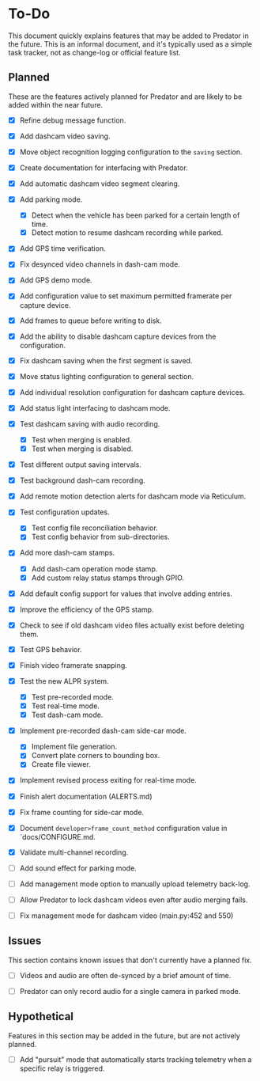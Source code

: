 # To-Do

This document quickly explains features that may be added to Predator in the future. This is an informal document, and it's typically used as a simple task tracker, not as change-log or official feature list.


## Planned

These are the features actively planned for Predator and are likely to be added within the near future.

- [X] Refine debug message function.
- [X] Add dashcam video saving.
- [X] Move object recognition logging configuration to the `saving` section.
- [X] Create documentation for interfacing with Predator.
- [X] Add automatic dashcam video segment clearing.
- [X] Add parking mode.
    - [X] Detect when the vehicle has been parked for a certain length of time.
    - [X] Detect motion to resume dashcam recording while parked.
- [X] Add GPS time verification.
- [X] Fix desynced video channels in dash-cam mode.
- [X] Add GPS demo mode.
- [X] Add configuration value to set maximum permitted framerate per capture device.
- [X] Add frames to queue before writing to disk.
- [X] Add the ability to disable dashcam capture devices from the configuration.
- [X] Fix dashcam saving when the first segment is saved.
- [X] Move status lighting configuration to general section.
- [X] Add individual resolution configuration for dashcam capture devices.
- [X] Add status light interfacing to dashcam mode.
- [X] Test dashcam saving with audio recording.
    - [X] Test when merging is enabled.
    - [X] Test when merging is disabled.
- [X] Test different output saving intervals.
- [X] Test background dash-cam recording.
- [X] Add remote motion detection alerts for dashcam mode via Reticulum.
- [X] Test configuration updates.
    - [X] Test config file reconciliation behavior.
    - [X] Test config behavior from sub-directories.
- [X] Add more dash-cam stamps.
    - [X] Add dash-cam operation mode stamp.
    - [X] Add custom relay status stamps through GPIO.
- [X] Add default config support for values that involve adding entries.
- [X] Improve the efficiency of the GPS stamp.
- [X] Check to see if old dashcam video files actually exist before deleting them.
- [X] Test GPS behavior.
- [X] Finish video framerate snapping.
- [X] Test the new ALPR system.
    - [X] Test pre-recorded mode.
    - [X] Test real-time mode.
    - [X] Test dash-cam mode.
- [X] Implement pre-recorded dash-cam side-car mode.
    - [X] Implement file generation.
    - [X] Convert plate corners to bounding box.
    - [X] Create file viewer.
- [X] Implement revised process exiting for real-time mode.
- [X] Finish alert documentation (ALERTS.md)
- [X] Fix frame counting for side-car mode.
- [X] Document `developer>frame_count_method` configuration value in `docs/CONFIGURE.md.
- [X] Validate multi-channel recording.
- [ ] Add sound effect for parking mode.
- [ ] Add management mode option to manually upload telemetry back-log.
- [ ] Allow Predator to lock dashcam videos even after audio merging fails.
- [ ] Fix management mode for dashcam video (main.py:452 and 550)


## Issues

This section contains known issues that don't currently have a planned fix.

- [ ] Videos and audio are often de-synced by a brief amount of time.
- [ ] Predator can only record audio for a single camera in parked mode.


## Hypothetical

Features in this section may be added in the future, but are not actively planned.

- [ ] Add "pursuit" mode that automatically starts tracking telemetry when a specific relay is triggered.
